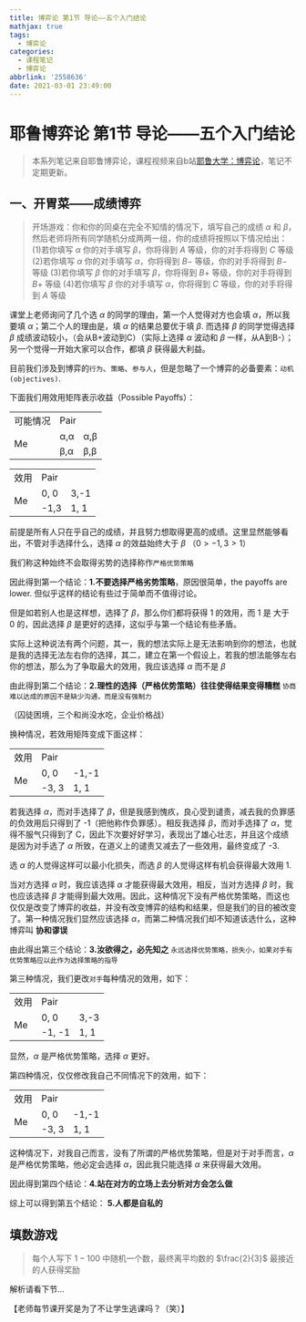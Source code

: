 ```yaml
---
title: 博弈论 第1节 导论——五个入门结论
mathjax: true
tags:
  - 博弈论
categories:
  - 课程笔记
  - 博弈论
abbrlink: '2558636'
date: 2021-03-01 23:49:00
---
```


# 耶鲁博弈论 第1节 导论——五个入门结论

>本系列笔记来自耶鲁博弈论，课程视频来自b站[耶鲁大学：博弈论](https://www.bilibili.com/video/BV1Kt411h7Ep)，笔记不定期更新。

<!-- more -->

## 一、开胃菜——成绩博弈

>开场游戏：你和你的同桌在完全不知情的情况下，填写自己的成绩 $α$ 和 $β$，然后老师将所有同学随机分成两两一组，你的成绩将按照以下情况给出：
>(1)若你填写 $α$ 你的对手填写 $β$，你将得到 $A$ 等级，你的对手将得到 $C$ 等级
>(2)若你填写 $α$ 你的对手填写 $α$，你将得到 $B-$ 等级，你的对手将得到 $B-$ 等级
>(3)若你填写 $β$ 你的对手填写 $β$，你将得到 $B+$ 等级，你的对手将得到 $B+$ 等级
>(4)若你填写 $β$ 你的对手填写 $α$，你将得到 $C$ 等级，你的对手将得到 $A$ 等级

课堂上老师询问了几个选 $α$ 的同学的理由，第一个人觉得对方也会填 $α$，所以我要填 $α$；第二个人的理由是，填 $α$ 的结果总要优于填 $β$.
而选择 $β$ 的同学觉得选择 $β$ 成绩波动较小，（会从B+波动到C）（实际上选择 $α$ 波动和 $β$ 一样，从A到B-）；另一个觉得一开始大家可以合作，都填 $β$ 获得最大利益。
<!-- more -->
目前我们涉及到博弈的``行为``、``策略``、``参与人``，但是忽略了一个博弈的必备要素：``动机(objectives)``.

下面我们用效用矩阵表示收益（Possible Payoffs）：

<table>
<tr>
    <td> 可能情况</td>
    <td colspan="2"> Pair <br/>
    
</tr>
<tr>
    <td rowspan="2"> Me <br/>
    <td> α,α</td>
    <td> α,β</td>
</tr>
<tr>
    <td> β,α <br/>
    <td> β,β <br/>
</tr>
</table>

<table>
<tr>
    <td> 效用 </td>
    <td colspan="2"> Pair <br/>
    
</tr>
<tr>
    <td rowspan="2"> Me <br/>
    <td> 0, 0</td>
    <td> 3,-1</td>
</tr>
<tr>
    <td> -1,3 <br/>
    <td> 1, 1 <br/>
</tr>
</table>

前提是所有人只在乎自己的成绩，并且努力想取得更高的成绩。这里显然能够看出，不管对手选择什么，选择 $α$ 的效益始终大于 $β$ $（0 > -1, 3 > 1）$

我们称这种始终不会取得劣势的选择称作``严格优势策略``

因此得到第一个结论：**1.不要选择严格劣势策略**，原因很简单，the payoffs are lower.
但似乎这样的结论有些过于简单而不值得讨论。

但是如若别人也是这样想，选择了 $β$，那么你们都将获得 1 的效用，而 1 是 大于 0 的，因此选择 $β$ 是更好的选择，这似乎与第一个结论有些矛盾。

实际上这种说法有两个问题，其一，我的想法实际上是无法影响到你的想法，也就是我的选择无法左右你的选择，其二，建立在第一个假设上，若我的想法能够左右你的想法，那么为了争取最大的效用，我应该选择 $α$ 而不是 $β$

由此得到第二个结论：**2.理性的选择（严格优势策略）往往使得结果变得糟糕**
``协商难以达成的原因不是缺少沟通，而是没有强制力``

（囚徒困境，三个和尚没水吃，企业价格战）

换种情况，若效用矩阵变成下面这样：

<table>
<tr>
    <td> 效用 </td>
    <td colspan="2"> Pair <br/>
    
</tr>
<tr>
    <td rowspan="2"> Me <br/>
    <td> 0, 0</td>
    <td> -1,-1</td>
</tr>
<tr>
    <td> -3, 3 <br/>
    <td> 1, 1 <br/>
</tr>
</table>

若我选择 $α$，而对手选择了 $β$，但是我感到愧疚，良心受到谴责，减去我的负罪感的负效用后只得到了 -1（把他称作负罪感）。相反我选择 $β$，而对手选择了 $α$，觉得不服气只得到了 C，因此下次要好好学习，表现出了雄心壮志，并且这个成绩是因为对手选了 $α$ 所致，在道义上的谴责又减去了一些效用，最终变成了 -3.

选 $α$ 的人觉得这样可以最小化损失，而选 $β$ 的人觉得这样有机会获得最大效用 1.

当对方选择 $α$ 时，我应该选择 $α$ 才能获得最大效用，相反，当对方选择 $β$ 时，我也应该选择 $β$ 才能得到最大效用。因此，这种情况下没有严格优势策略，而这也仅仅是改变了博弈的收益，并没有改变博弈的结构和结果，但是我们的目的被改变了。第一种情况我们显然应该选择 $α$，而第二种情况我们却不知道该选什么，这种博弈叫 **协和谬误**

由此得出第三个结论：**3.汝欲得之，必先知之**
``永远选择优势策略，损失小，如果对手有优势策略应以此作为选择策略的指导``

第三种情况，我们更改``对手``每种情况的效用，如下：

<table>
<tr>
    <td> 效用 </td>
    <td colspan="2"> Pair <br/>
    
</tr>
<tr>
    <td rowspan="2"> Me <br/>
    <td> 0, 0</td>
    <td> 3,-3</td>
</tr>
<tr>
    <td> -1, -1 <br/>
    <td> 1, 1 <br/>
</tr>
</table>

显然，$α$ 是严格优势策略，选择 $α$ 更好。

第四种情况，仅仅修改我自己不同情况下的效用，如下：

<table>
<tr>
    <td> 效用 </td>
    <td colspan="2"> Pair <br/>
    
</tr>
<tr>
    <td rowspan="2"> Me <br/>
    <td> 0, 0</td>
    <td> -1,-1</td>
</tr>
<tr>
    <td> -3, 3 <br/>
    <td> 1, 1 <br/>
</tr>
</table>

这种情况下，对我自己而言，没有了所谓的严格优势策略，但是对于对手而言，$α$ 是严格优势策略，他必定会选择 $α$，因此我只能选择 $α$ 来获得最大效用。

因此得到第四个结论：**4.站在对方的立场上去分析对方会怎么做**

综上可以得到第五个结论： **5.人都是自私的**

## 填数游戏

>每个人写下 $1-100$ 中随机一个数，最终离平均数的 $\frac{2}{3}$ 最接近的人获得奖励

解析请看下节...

【老师每节课开奖是为了不让学生逃课吗？（笑）】
